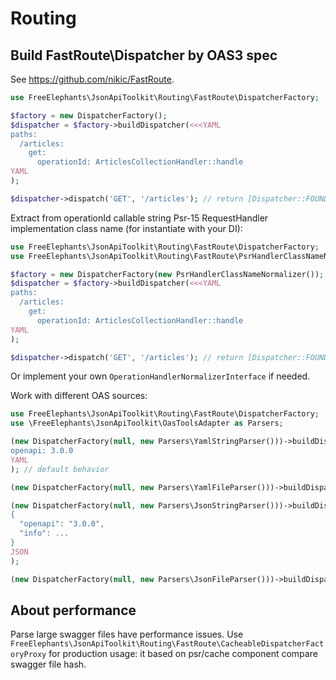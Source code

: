 # Routing

## Build FastRoute\Dispatcher by OAS3 spec

See https://github.com/nikic/FastRoute. 

```php
use FreeElephants\JsonApiToolkit\Routing\FastRoute\DispatcherFactory;

$factory = new DispatcherFactory();
$dispatcher = $factory->buildDispatcher(<<<YAML
paths: 
  /articles:
    get:
      operationId: ArticlesCollectionHandler::handle
YAML
);

$dispatcher->dispatch('GET', '/articles'); // return [Dispatcher::FOUND, 'ArticlesCollectionHandler::handle', []]
```

Extract from operationId  callable string Psr-15 RequestHandler implementation class name (for instantiate with your DI):
```php
use FreeElephants\JsonApiToolkit\Routing\FastRoute\DispatcherFactory;
use FreeElephants\JsonApiToolkit\Routing\FastRoute\PsrHandlerClassNameNormalizer;

$factory = new DispatcherFactory(new PsrHandlerClassNameNormalizer());
$dispatcher = $factory->buildDispatcher(<<<YAML
paths: 
  /articles:
    get:
      operationId: ArticlesCollectionHandler::handle
YAML
);

$dispatcher->dispatch('GET', '/articles'); // return [Dispatcher::FOUND, 'ArticlesCollectionHandler::class', []]
``` 
Or implement your own `OperationHandlerNormalizerInterface` if needed.


Work with different OAS sources:
```php
use FreeElephants\JsonApiToolkit\Routing\FastRoute\DispatcherFactory;
use \FreeElephants\JsonApiToolkit\OasToolsAdapter as Parsers;

(new DispatcherFactory(null, new Parsers\YamlStringParser()))->buildDispatcher(<<<YAML
openapi: 3.0.0
YAML
); // default behavior

(new DispatcherFactory(null, new Parsers\YamlFileParser()))->buildDispatcher('opeanapi.yaml');

(new DispatcherFactory(null, new Parsers\JsonStringParser()))->buildDispatcher(<<<JSON
{
  "openapi": "3.0.0",
  "info": ...
}
JSON
);

(new DispatcherFactory(null, new Parsers\JsonFileParser()))->buildDispatcher('swagger.json');
```

## About performance

Parse large swagger files have performance issues. Use `FreeElephants\JsonApiToolkit\Routing\FastRoute\CacheableDispatcherFactoryProxy` for production usage: it based on psr/cache component compare swagger file hash.

